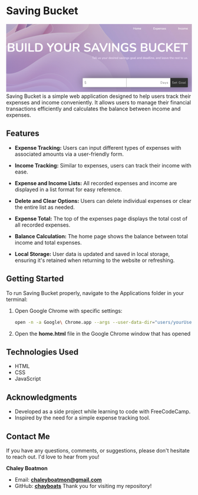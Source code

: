 # Saving Bucket
![Saving Bucket](saving-bucket.png)
Saving Bucket is a simple web application designed to help users track their expenses and income conveniently. It allows users to manage their financial transactions efficiently and calculates the balance between income and expenses.

## Features
- **Expense Tracking:** Users can input different types of expenses with associated amounts via a user-friendly form.

- **Income Tracking:** Similar to expenses, users can track their income with ease.

- **Expense and Income Lists:** All recorded expenses and income are displayed in a list format for easy reference.

- **Delete and Clear Options:** Users can delete individual expenses or clear the entire list as needed.

- **Expense Total:** The top of the expenses page displays the total cost of all recorded expenses.

- **Balance Calculation:** The home page shows the balance between total income and total expenses.

- **Local Storage:** User data is updated and saved in local storage, ensuring it's retained when returning to the website or refreshing.
  
## Getting Started

To run Saving Bucket properly, navigate to the Applications folder in your terminal:

1. Open Google Chrome with specific settings:

   ```bash
   open -n -a Google\ Chrome.app --args --user-data-dir="users/yourUserName/Applications" --disable-web-security
   ```
2. Open the **home.html** file in the Google Chrome window that has opened
## Technologies Used
- HTML
- CSS
- JavaScript

## Acknowledgments
- Developed as a side project while learning to code with FreeCodeCamp.
- Inspired by the need for a simple expense tracking tool.

## Contact Me
If you have any questions, comments, or suggestions, please don't hesitate to reach out. I'd love to hear from you!

**Chaley Boatmon**
- Email: **<u>chaleyboatmon@gmail.com</u>**
- GitHub: [<u>**chayboats**</u>](https://github.com/chayboats)
Thank you for visiting my repository!
